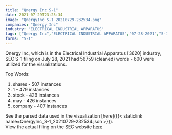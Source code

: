 ```yaml
---
title: "Qnergy Inc S-1"
date: 2021-07-29T23:25:34
image: "QnergyInc_S-1_20210729-232534.png"
companies: "Qnergy Inc"
industry: "ELECTRICAL INDUSTRIAL APPARATUS"
tags: ["Qnergy Inc","ELECTRICAL INDUSTRIAL APPARATUS","07-28-2021","S-1"]
forms: "S-1"
---
```

Qnergy Inc, which is in the Electrical Industrial Apparatus [3620] industry, SEC S-1 filing on July 28, 2021 had 56759 (cleaned) words - 600 were utilized for the visualizations.

Top Words:
1. shares - 507 instances
2. 1 - 479 instances
3. stock - 429 instances
4. may - 426 instances
5. company - 407 instances


See the parsed data used in the visualization [here]({{< staticlink name=QnergyInc_S-1_20210729-232534.json >}}).  
View the actual filing on the SEC website [here](https://www.sec.gov/Archives/edgar/data/1852639/0001493152-21-018008.txt)